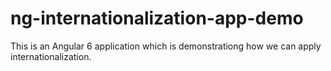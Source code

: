 # ng-internationalization-app-demo
This is an Angular 6 application which is demonstrationg how we can apply internationalization.
